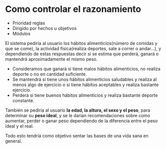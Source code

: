 # Como controlar el razonamiento
* Prioridad reglas
* Dirigido por hechos u objetivos
* Módulos


El sistema pediría al usuario los hábitos alimenticios(número de comidas y que se come), la actividad física(realiza deportes, sale a correr o andar...), y dependiendo de estas respuestas decir si se estima que perderá, ganará o mantendrá aproximadamente el mismo peso.

* Consideramos que ganará si tiene malos hábitos alimenticios, no realiza deporte o no en cantidad suficiente.
* Se mantendrá si tiene unos hábitos alimenticios saludables y realiza al menos algo de ejercicio o si tiene hábitos aceptables y realiza bastante ejercicio.
* Perderá si tiene buenos hábitos alimenticios y realiza bastante deporte constante.

También se pediría al usuario **la edad, la altura, el sexo y el peso**, para determinar su **peso ideal**, y se le darían recomendaciones sobre como aumentar, perder o ganar peso dependiendo de la diferencia entre el peso ideal y el real.

Todo esto tendría como objetivo sentar las bases de una vida sana en general. 

